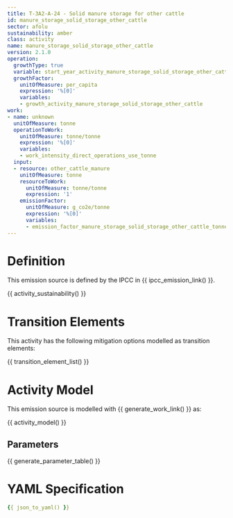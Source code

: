 ```yaml
---
title: T-3A2-A-24 - Solid manure storage for other cattle
id: manure_storage_solid_storage_other_cattle
sector: afolu
sustainability: amber
class: activity
name: manure_storage_solid_storage_other_cattle
version: 2.1.0
operation:
  growthType: true
  variable: start_year_activity_manure_storage_solid_storage_other_cattle
  growthFactor:
    unitOfMeasure: per_capita
    expression: '%[0]'
    variables:
    - growth_activity_manure_storage_solid_storage_other_cattle
work:
- name: unknown
  unitOfMeasure: tonne
  operationToWork:
    unitOfMeasure: tonne/tonne
    expression: '%[0]'
    variables:
    - work_intensity_direct_operations_use_tonne
  input:
  - resource: other_cattle_manure
    unitOfMeasure: tonne
    resourceToWork:
      unitOfMeasure: tonne/tonne
      expression: '1'
    emissionFactor:
      unitOfMeasure: g_co2e/tonne
      expression: '%[0]'
      variables:
      - emission_factor_manure_storage_solid_storage_other_cattle_tonne_to_co2e_gram
---
```

# Definition
This emission source is defined by the IPCC in {{ ipcc_emission_link() }}.


{{ activity_sustainability() }}

# Transition Elements

This activity has the following mitigation options modelled as transition elements:

{{ transition_element_list() }}

# Activity Model
This emission source is modelled with {{ generate_work_link() }} as:

{{ activity_model() }}

## Parameters

{{ generate_parameter_table() }}

# YAML Specification

```yaml
{{ json_to_yaml() }}
```